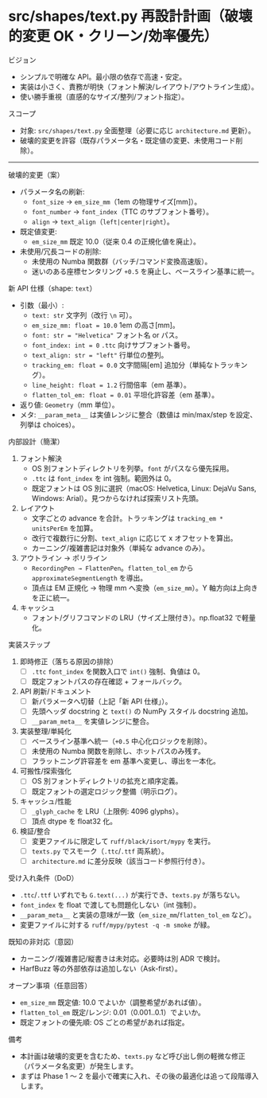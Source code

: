 # src/shapes/text.py 再設計計画（破壊的変更 OK・クリーン/効率優先）

ビジョン

- シンプルで明確な API。最小限の依存で高速・安定。
- 実装は小さく、責務が明快（フォント解決/レイアウト/アウトライン生成）。
- 使い勝手重視（直感的なサイズ/整列/フォント指定）。

スコープ

- 対象: `src/shapes/text.py` 全面整理（必要に応じ `architecture.md` 更新）。
- 破壊的変更を許容（既存パラメータ名・既定値の変更、未使用コード削除）。

---

破壊的変更（案）

- パラメータ名の刷新:
  - `font_size` → `em_size_mm`（1em の物理サイズ[mm]）。
  - `font_number` → `font_index`（TTC のサブフォント番号）。
  - `align` → `text_align`（`left|center|right`）。
- 既定値変更:
  - `em_size_mm` 既定 10.0（従来 0.4 の正規化値を廃止）。
- 未使用/冗長コードの削除:
  - 未使用の Numba 関数群（バッチ/コマンド変換高速版）。
  - 迷いのある座標センタリング `+0.5` を廃止し、ベースライン基準に統一。

新 API 仕様（shape: `text`）

- 引数（最小）:
  - `text: str` 文字列（改行 `\n` 可）。
  - `em_size_mm: float = 10.0` 1em の高さ[mm]。
  - `font: str = "Helvetica"` フォント名 or パス。
  - `font_index: int = 0` `.ttc` 向けサブフォント番号。
  - `text_align: str = "left"` 行単位の整列。
  - `tracking_em: float = 0.0` 文字間隔[em] 追加分（単純なトラッキング）。
  - `line_height: float = 1.2` 行間倍率（em 基準）。
  - `flatten_tol_em: float = 0.01` 平坦化許容差（em 基準）。
- 返り値: `Geometry`（mm 単位）。
- メタ: `__param_meta__` は実値レンジに整合（数値は min/max/step を設定、列挙は choices）。

内部設計（簡潔）

1. フォント解決
   - OS 別フォントディレクトリを列挙。`font` がパスなら優先採用。
   - `.ttc` は `font_index` を int 強制。範囲外は 0。
   - 既定フォントは OS 別に選択（macOS: Helvetica, Linux: DejaVu Sans, Windows: Arial）。見つからなければ探索リスト先頭。
2. レイアウト
   - 文字ごとの advance を合計。トラッキングは `tracking_em * unitsPerEm` を加算。
   - 改行で複数行に分割、`text_align` に応じて x オフセットを算出。
   - カーニング/複雑書記は対象外（単純な advance のみ）。
3. アウトライン → ポリライン
   - `RecordingPen → FlattenPen`。`flatten_tol_em` から `approximateSegmentLength` を導出。
   - 頂点は EM 正規化 → 物理 mm へ変換（`em_size_mm`）。Y 軸方向は上向きを正に統一。
4. キャッシュ
   - フォント/グリフコマンドの LRU（サイズ上限付き）。np.float32 で軽量化。

実装ステップ

1. 即時修正（落ちる原因の排除）
   - [ ] `.ttc` `font_index` を関数入口で `int()` 強制、負値は 0。
   - [ ] 既定フォントパスの存在確認 + フォールバック。
2. API 刷新/ドキュメント
   - [ ] 新パラメータへ切替（上記「新 API 仕様」）。
   - [ ] 先頭ヘッダ docstring と `text()` の NumPy スタイル docstring 追加。
   - [ ] `__param_meta__` を実値レンジに整合。
3. 実装整理/単純化
   - [ ] ベースライン基準へ統一（`+0.5` 中心化ロジックを削除）。
   - [ ] 未使用の Numba 関数を削除し、ホットパスのみ残す。
   - [ ] フラットニング許容差を em 基準へ変更し、導出を一本化。
4. 可搬性/探索強化
   - [ ] OS 別フォントディレクトリの拡充と順序定義。
   - [ ] 既定フォントの選定ロジック整備（明示ログ）。
5. キャッシュ/性能
   - [ ] `_glyph_cache` を LRU（上限例: 4096 glyphs）。
   - [ ] 頂点 dtype を float32 化。
6. 検証/整合
   - [ ] 変更ファイルに限定して `ruff/black/isort/mypy` を実行。
   - [ ] `texts.py` でスモーク（`.ttc`/`.ttf` 両系統）。
   - [ ] `architecture.md` に差分反映（該当コード参照行付き）。

受け入れ条件（DoD）

- `.ttc`/`.ttf` いずれでも `G.text(...)` が実行でき、`texts.py` が落ちない。
- `font_index` を float で渡しても問題化しない（int 強制）。
- `__param_meta__` と実装の意味が一致（`em_size_mm`/`flatten_tol_em` など）。
- 変更ファイルに対する `ruff/mypy/pytest -q -m smoke` が緑。

既知の非対応（意図）

- カーニング/複雑書記/縦書きは未対応。必要時は別 ADR で検討。
- HarfBuzz 等の外部依存は追加しない（Ask-first）。

オープン事項（任意回答）

- `em_size_mm` 既定値: 10.0 でよいか（調整希望があれば値）。
- `flatten_tol_em` 既定/レンジ: 0.01（0.001..0.1）でよいか。
- 既定フォントの優先順: OS ごとの希望があれば指定。

備考

- 本計画は破壊的変更を含むため、`texts.py` など呼び出し側の軽微な修正（パラメータ名変更）が発生します。
- まずは Phase 1 ～ 2 を最小で確実に入れ、その後の最適化は追って段階導入します。
